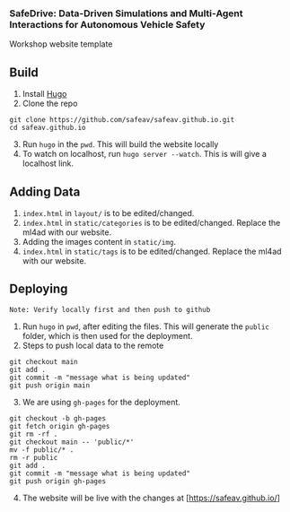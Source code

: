 ### SafeDrive: Data-Driven Simulations and Multi-Agent Interactions for Autonomous Vehicle Safety
Workshop website template

## Build
1. Install [Hugo](https://gohugo.io/)
2. Clone the repo
```
git clone https://github.com/safeav/safeav.github.io.git
cd safeav.github.io
```
3. Run `hugo` in the `pwd`. This will build the website locally
4. To watch on localhost, run `hugo server --watch`. This is will give a localhost link.

## Adding Data
1. `index.html` in `layout/` is to be edited/changed.
2. `index.html` in `static/categories` is to be edited/changed. Replace the ml4ad with our website.
3. Adding the images content in `static/img`.
4. `index.html` in `static/tags` is to be edited/changed. Replace the ml4ad with our website.

## Deploying
`Note: Verify locally first and then push to github`

1. Run `hugo` in `pwd`, after editing the files. This will generate the `public` folder, which is then used for the deployment.
2. Steps to push local data to the remote
```
git checkout main
git add .
git commit -m "message what is being updated"
git push origin main
```
3. We are using `gh-pages` for the deployment.
```
git checkout -b gh-pages
git fetch origin gh-pages
git rm -rf .
git checkout main -- 'public/*'
mv -f public/* .
rm -r public
git add .
git commit -m "message what is being updated"
git push origin gh-pages
```
4. The website will be live with the changes at [https://safeav.github.io/]